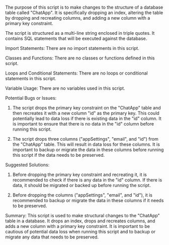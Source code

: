 The purpose of this script is to make changes to the structure of a database table called "ChatApp". It is specifically dropping an index, altering the table by dropping and recreating columns, and adding a new column with a primary key constraint.

The script is structured as a multi-line string enclosed in triple quotes. It contains SQL statements that will be executed against the database.

Import Statements:
There are no import statements in this script.

Classes and Functions:
There are no classes or functions defined in this script.

Loops and Conditional Statements:
There are no loops or conditional statements in this script.

Variable Usage:
There are no variables used in this script.

Potential Bugs or Issues:
1. The script drops the primary key constraint on the "ChatApp" table and then recreates it with a new column "id" as the primary key. This could potentially lead to data loss if there is existing data in the "id" column. It is important to ensure that there is no data in the "id" column before running this script.

2. The script drops three columns ("appSettings", "email", and "id") from the "ChatApp" table. This will result in data loss for these columns. It is important to backup or migrate the data in these columns before running this script if the data needs to be preserved.

Suggested Solutions:
1. Before dropping the primary key constraint and recreating it, it is recommended to check if there is any data in the "id" column. If there is data, it should be migrated or backed up before running the script.

2. Before dropping the columns ("appSettings", "email", and "id"), it is recommended to backup or migrate the data in these columns if it needs to be preserved.

Summary:
This script is used to make structural changes to the "ChatApp" table in a database. It drops an index, drops and recreates columns, and adds a new column with a primary key constraint. It is important to be cautious of potential data loss when running this script and to backup or migrate any data that needs to be preserved.